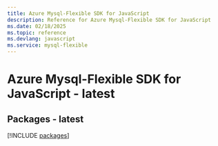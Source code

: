 ```yaml
---
title: Azure Mysql-Flexible SDK for JavaScript
description: Reference for Azure Mysql-Flexible SDK for JavaScript
ms.date: 02/18/2025
ms.topic: reference
ms.devlang: javascript
ms.service: mysql-flexible
---
```

# Azure Mysql-Flexible SDK for JavaScript - latest
## Packages - latest
[!INCLUDE [packages](mysql-flexible-index.md)]